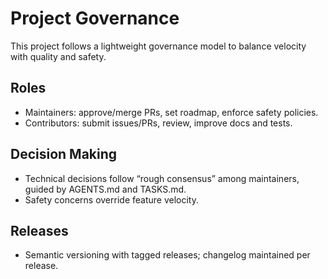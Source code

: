 # Project Governance

This project follows a lightweight governance model to balance velocity with quality and safety.

## Roles

- Maintainers: approve/merge PRs, set roadmap, enforce safety policies.
- Contributors: submit issues/PRs, review, improve docs and tests.

## Decision Making

- Technical decisions follow “rough consensus” among maintainers, guided by AGENTS.md and TASKS.md.
- Safety concerns override feature velocity.

## Releases

- Semantic versioning with tagged releases; changelog maintained per release.
